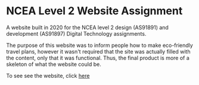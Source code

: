 # NCEA Level 2 Website Assignment
A website built in 2020 for the NCEA level 2 design (AS91891) and development (AS91897) Digital Technology assignments.

The purpose of this website was to inform people how to make eco-friendly travel plans, however it wasn't required that the site was actually filled with the content, only that it was functional. Thus, the final product is more of a skeleton of what the website could be.

To see see the website, click [here](https://arcfernandes04.github.io/NCEA-Level-2-Website-Assignment/index.html)
